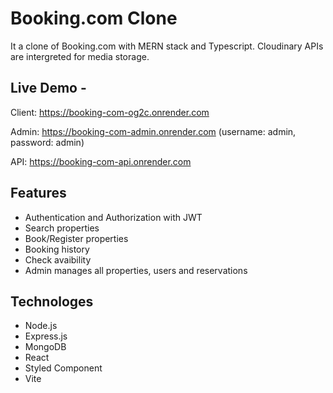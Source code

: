 # Booking.com Clone

It a clone of Booking.com with MERN stack and Typescript. Cloudinary APIs are intergreted for media storage.

## Live Demo -

Client: https://booking-com-og2c.onrender.com

Admin: https://booking-com-admin.onrender.com (username: admin, password: admin)

API: https://booking-com-api.onrender.com

## Features

- Authentication and Authorization with JWT
- Search properties
- Book/Register properties
- Booking history
- Check avaibility
- Admin manages all properties, users and reservations

## Technologes

- Node.js
- Express.js
- MongoDB
- React
- Styled Component
- Vite
